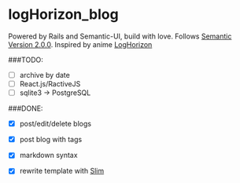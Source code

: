 # logHorizon_blog

Powered by Rails and Semantic-UI, build with love. Follows [Semantic Version 2.0.0](http://semver.org/). Inspired by anime [LogHorizon](http://www3.nhk.or.jp/anime/loghorizon/)

###TODO:
- [ ] archive by date
- [ ] React.js/RactiveJS
- [ ] sqlite3 -> PostgreSQL

###DONE:
- [x] post/edit/delete blogs
- [x] post blog with tags
- [x] markdown syntax
- [x] rewrite template with [Slim](http://slim-lang.com/)

